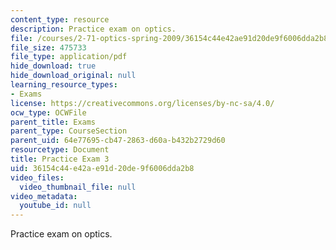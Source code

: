 ```yaml
---
content_type: resource
description: Practice exam on optics.
file: /courses/2-71-optics-spring-2009/36154c44e42ae91d20de9f6006dda2b8_MIT2_71S09_practice3.pdf
file_size: 475733
file_type: application/pdf
hide_download: true
hide_download_original: null
learning_resource_types:
- Exams
license: https://creativecommons.org/licenses/by-nc-sa/4.0/
ocw_type: OCWFile
parent_title: Exams
parent_type: CourseSection
parent_uid: 64e77695-cb47-2863-d60a-b432b2729d60
resourcetype: Document
title: Practice Exam 3
uid: 36154c44-e42a-e91d-20de-9f6006dda2b8
video_files:
  video_thumbnail_file: null
video_metadata:
  youtube_id: null
---
```

Practice exam on optics.